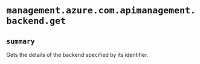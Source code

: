 # `management.azure.com.apimanagement.backend.get`

## `summary`
Gets the details of the backend specified by its identifier.


